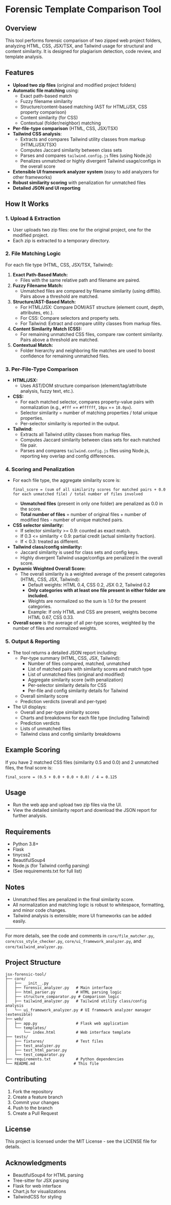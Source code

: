 # Forensic Template Comparison Tool

## Overview
This tool performs forensic comparison of two zipped web project folders, analyzing HTML, CSS, JSX/TSX, and Tailwind usage for structural and content similarity. It is designed for plagiarism detection, code review, and template analysis.

## Features
- **Upload two zip files** (original and modified project folders)
- **Automatic file matching** using:
  - Exact path-based match
  - Fuzzy filename similarity
  - Structure/content-based matching (AST for HTML/JSX, CSS property comparison)
  - Content similarity (for CSS)
  - Contextual (folder/neighbor) matching
- **Per-file-type comparison** (HTML, CSS, JSX/TSX)
- **Tailwind CSS analysis**:
  - Extracts and compares Tailwind utility classes from markup (HTML/JSX/TSX)
  - Computes Jaccard similarity between class sets
  - Parses and compares `tailwind.config.js` files (using Node.js)
  - Penalizes unmatched or highly divergent Tailwind usage/configs in the overall score
- **Extensible UI framework analyzer system** (easy to add analyzers for other frameworks)
- **Robust similarity scoring** with penalization for unmatched files
- **Detailed JSON and UI reporting**

## How It Works

### 1. Upload & Extraction
- User uploads two zip files: one for the original project, one for the modified project.
- Each zip is extracted to a temporary directory.

### 2. File Matching Logic
For each file type (HTML, CSS, JSX/TSX, Tailwind):
1. **Exact Path-Based Match:**
   - Files with the same relative path and filename are paired.
2. **Fuzzy Filename Match:**
   - Unmatched files are compared by filename similarity (using difflib). Pairs above a threshold are matched.
3. **Structure/AST-Based Match:**
   - For HTML/JSX: Compare DOM/AST structure (element count, depth, attributes, etc.).
   - For CSS: Compare selectors and property sets.
   - For Tailwind: Extract and compare utility classes from markup files.
4. **Content Similarity Match (CSS):**
   - For remaining unmatched CSS files, compare raw content similarity. Pairs above a threshold are matched.
5. **Contextual Match:**
   - Folder hierarchy and neighboring file matches are used to boost confidence for remaining unmatched files.

### 3. Per-File-Type Comparison
- **HTML/JSX:**
  - Uses AST/DOM structure comparison (element/tag/attribute analysis, fuzzy text, etc.).
- **CSS:**
  - For each matched selector, compares property-value pairs with normalization (e.g., `#fff` == `#ffffff`, `10px` == `10.0px`).
  - Selector similarity = number of matching properties / total unique properties.
  - Per-selector similarity is reported in the output.
- **Tailwind:**
  - Extracts all Tailwind utility classes from markup files.
  - Computes Jaccard similarity between class sets for each matched file pair.
  - Parses and compares `tailwind.config.js` files using Node.js, reporting key overlap and config differences.

### 4. Scoring and Penalization
- For each file type, the aggregate similarity score is:
  ```
  final_score = (sum of all similarity scores for matched pairs + 0.0 for each unmatched file) / total number of files involved
  ```
  - **Unmatched files** (present in only one folder) are penalized as 0.0 in the score.
  - **Total number of files** = number of original files + number of modified files - number of unique matched pairs.
- **CSS selector similarity:**
  - If selector similarity >= 0.9: counted as exact match.
  - If 0.3 <= similarity < 0.9: partial credit (actual similarity fraction).
  - If < 0.3: treated as different.
- **Tailwind class/config similarity:**
  - Jaccard similarity is used for class sets and config keys.
  - Highly divergent Tailwind usage/configs are penalized in the overall score.
- **Dynamic Weighted Overall Score:**
  - The overall similarity is a weighted average of the present categories (HTML, CSS, JSX, Tailwind):
    - Default weights: HTML 0.4, CSS 0.2, JSX 0.2, Tailwind 0.2
    - **Only categories with at least one file present in either folder are included.**
    - Weights are normalized so the sum is 1.0 for the present categories.
    - Example: If only HTML and CSS are present, weights become HTML 0.67, CSS 0.33.
- **Overall score** is the average of all per-type scores, weighted by the number of files and normalized weights.

### 5. Output & Reporting
- The tool returns a detailed JSON report including:
  - Per-type summary (HTML, CSS, JSX, Tailwind):
    - Number of files compared, matched, unmatched
    - List of matched pairs with similarity scores and match type
    - List of unmatched files (original and modified)
    - Aggregate similarity score (with penalization)
    - Per-selector similarity details for CSS
    - Per-file and config similarity details for Tailwind
  - Overall similarity score
  - Prediction verdicts (overall and per-type)
- The UI displays:
  - Overall and per-type similarity scores
  - Charts and breakdowns for each file type (including Tailwind)
  - Prediction verdicts
  - Lists of unmatched files
  - Tailwind class and config similarity breakdowns

## Example Scoring
If you have 2 matched CSS files (similarity 0.5 and 0.0) and 2 unmatched files, the final score is:
```
final_score = (0.5 + 0.0 + 0.0 + 0.0) / 4 = 0.125
```

## Usage
- Run the web app and upload two zip files via the UI.
- View the detailed similarity report and download the JSON report for further analysis.

## Requirements
- Python 3.8+
- Flask
- tinycss2
- BeautifulSoup4
- Node.js (for Tailwind config parsing)
- (See requirements.txt for full list)

## Notes
- Unmatched files are penalized in the final similarity score.
- All normalization and matching logic is robust to whitespace, formatting, and minor code changes.
- Tailwind analysis is extensible; more UI frameworks can be added easily.

---
For more details, see the code and comments in `core/file_matcher.py`, `core/css_style_checker.py`, `core/ui_framework_analyzer.py`, and `core/tailwind_analyzer.py`.

## Project Structure

```
jsx-forensic-tool/
├── core/
│   ├── __init__.py
│   ├── forensic_analyzer.py   # Main interface
│   ├── html_parser.py         # HTML parsing logic
│   ├── structure_comparator.py # Comparison logic
│   ├── tailwind_analyzer.py   # Tailwind utility class/config analysis
│   └── ui_framework_analyzer.py # UI framework analyzer manager (extensible)
├── web/
│   ├── app.py                 # Flask web application
│   └── templates/
│       └── index.html         # Web interface template
├── tests/
│   ├── fixtures/              # Test files
│   ├── test_analyzer.py
│   ├── test_html_parser.py
│   └── test_comparator.py
├── requirements.txt           # Python dependencies
└── README.md                 # This file
```

## Contributing

1. Fork the repository
2. Create a feature branch
3. Commit your changes
4. Push to the branch
5. Create a Pull Request

## License

This project is licensed under the MIT License - see the LICENSE file for details.

## Acknowledgments

- BeautifulSoup4 for HTML parsing
- Tree-sitter for JSX parsing
- Flask for web interface
- Chart.js for visualizations
- TailwindCSS for styling 
